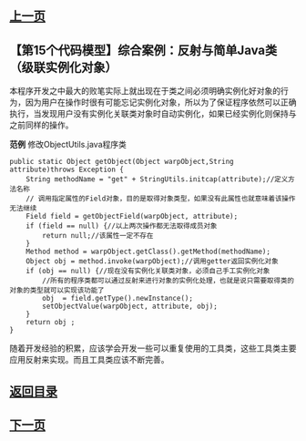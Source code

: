 ## [上一页](course105)
##  【第15个代码模型】综合案例：反射与简单Java类（级联实例化对象）

本程序开发之中最大的败笔实际上就出现在于类之间必须明确实例化好对象的行为，因为用户在操作时很有可能忘记实例化对象，所以为了保证程序依然可以正确执行，当发现用户没有实例化关联类对象时自动实例化，如果已经实例化则保持与之前同样的操作。

**范例** 修改ObjectUtils.java程序类

	public static Object getObject(Object warpObject,String attribute)throws Exception {
		String methodName = "get" + StringUtils.initcap(attribute);//定义方法名称
		// 调用指定属性的Field对象，目的是取得对象类型，如果没有此属性也就意味着该操作无法继续
		Field field = getObjectField(warpObject, attribute);
		if (field == null) {//以上两次操作都无法取得成员对象
			return null;//该属性一定不存在
		}
		Method method = warpObject.getClass().getMethod(methodName);
		Object obj = method.invoke(warpObject);//调用getter返回实例化对象
		if (obj == null) {//现在没有实例化关联类对象，必须自己手工实例化对象
			//所有的程序类都可以通过反射来进行对象的实例化处理，也就是说只需要取得类的对象的类型就可以实现该功能了
			obj  = field.getType().newInstance();
			setObjectValue(warpObject, attribute, obj);
		}
		return obj ;
	}

随着开发经验的积累，应该学会开发一些可以重复使用的工具类，这些工具类主要应用反射来实现。而且工具类应该不断完善。


## [返回目录](https://wuchengcheng110120.github.io/aliyunjava3/list)
## [下一页](course107)
